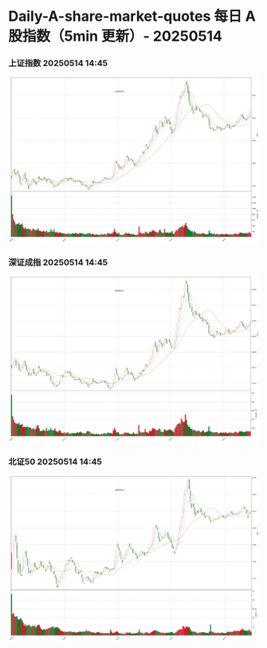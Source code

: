 
# Daily-A-share-market-quotes 每日 A 股指数（5min 更新）- 20250514

### 上证指数 20250514 14:45
![](./fig/2025/5/20250514-sh000001.png)

### 深证成指 20250514 14:45
![](./fig/2025/5/20250514-sz399001.png)

### 北证50 20250514 14:45
![](./fig/2025/5/20250514-bj899050.png)
